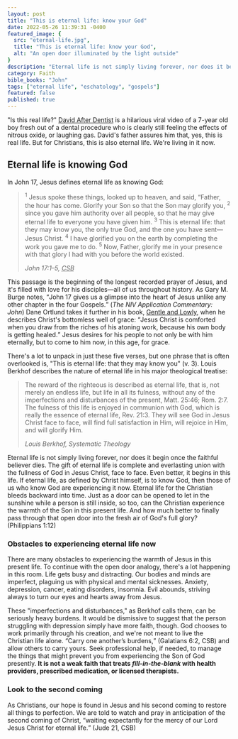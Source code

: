 ```yaml
---
layout: post
title: "This is eternal life: know your God"
date: 2022-05-26 11:39:31 -0400
featured_image: {
  src: "eternal-life.jpg",
  title: "This is eternal life: know your God",
  alt: "An open door illuminated by the light outside"
}
description: "Eternal life is not simply living forever, nor does it begin once the faithful believer dies."
category: Faith
bible_books: "John"
tags: ["eternal life", "eschatology", "gospels"]
featured: false
published: true
---
```


"Is this real life?" [David After Dentist](https://youtu.be/txqiwrbYGrs) is a hilarious viral video of a 7-year old boy fresh out of a dental procedure who is clearly still feeling the effects of nitrous oxide, or laughing gas. David's father assures him that, yes, this is real life. But for Christians, this is also eternal life. We're living in it now.

## Eternal life is knowing God

In John 17, Jesus defines eternal life as knowing God:

> <sup>1</sup> Jesus spoke these things, looked up to heaven, and said, “Father, the hour has come. Glorify your Son so that the Son may glorify you, <sup>2</sup> since you gave him authority over all people, so that he may give eternal life to everyone you have given him. <sup>3</sup> This is eternal life: that they may know you, the only true God, and the one you have sent&mdash;Jesus Christ. <sup>4</sup> I have glorified you on the earth by completing the work you gave me to do. <sup>5</sup> Now, Father, glorify me in your presence with that glory I had with you before the world existed.
>
> <cite>John 17:1&ndash;5, <abbr title="Christian Standard Bible">CSB</abbr></cite>

This passage is the beginning of the longest recorded prayer of Jesus, and it's filled with love for his disciples&mdash;all of us throughout history. As Gary M. Burge notes, <q>John 17 gives us a glimpse into the heart of Jesus unlike any other chapter in the four Gospels.</q> (*The NIV Application Commentary: John*) Dane Ortlund takes it further in his book, <a href="/book-reviews/gentle-and-lowly" class="italic" target="_blank">Gentle and Lowly</a>, when he describes Christ's bottomless well of grace: <q>Jesus Christ is comforted when you draw from the riches of his atoning work, because his own body is getting healed.</q> Jesus desires for his people to not only be with him eternally, but to come to him now, in this age, for grace.

There's a lot to unpack in just these five verses, but one phrase that is often overlooked is, "This is eternal life: that they may know you" (v. 3). Louis Berkhof describes the nature of eternal life in his major theological treatise:

> The reward of the righteous is described as eternal life, that is, not merely an endless life, but life in all its fulness, without any of the imperfections and disturbances of the present, Matt. 25:46; Rom. 2:7. The fulness of this life is enjoyed in communion with God, which is really the essence of eternal life, Rev. 21:3. They will see God in Jesus Christ face to face, will find full satisfaction in Him, will rejoice in Him, and will glorify Him.
>
> <cite>Louis Berkhof, Systematic Theology</cite>

Eternal life is not simply living forever, nor does it begin once the faithful believer dies. The gift of eternal life is complete and everlasting union with the fullness of God in Jesus Christ, face to face. Even better, it begins in this life. If eternal life, as defined by Christ himself, is to know God, then those of us who know God are experiencing it now. Eternal life for the Christian bleeds backward into time. Just as a door can be opened to let in the sunshine while a person is still inside, so too, can the Christian experience the warmth of the Son in this present life. And how much better to finally pass through that open door into the fresh air of God's full glory? (Philippians 1:12)

### Obstacles to experiencing eternal life now

There are many obstacles to experiencing the warmth of Jesus in this present life. To continue with the open door analogy, there's a lot happening in this room. Life gets busy and distracting. Our bodies and minds are imperfect, plaguing us with physical and mental sicknesses. Anxiety, depression, cancer, eating disorders, insomnia. Evil abounds, striving always to turn our eyes and hearts away from Jesus.

These "imperfections and disturbances," as Berkhof calls them, can be seriously heavy burdens. It would be dismissive to suggest that the person struggling with depression simply have more faith, though. God chooses to work primarily through his creation, and we're not meant to live the Christian life alone. <q cite="Galatians 6:2, CSB">Carry one another’s burdens,</q> (Galatians 6:2, CSB) and allow others to carry yours. Seek professional help, if needed, to manage the things that might prevent you from experiencing the Son of God presently. **It is not a weak faith that treats *fill-in-the-blank* with health providers, prescribed medication, or licensed therapists.**

### Look to the second coming

As Christians, our hope is found in Jesus and his second coming to restore all things to perfection. We are told to watch and pray in anticipation of the second coming of Christ, <q cite="Jude 21, CSB">waiting expectantly for the mercy of our Lord Jesus Christ for eternal life.</q> (Jude 21, CSB)
